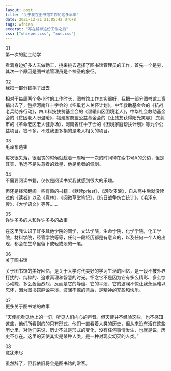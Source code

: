 ```yaml
---
layout: post
title: "关于我在图书馆工作的这多半年"
date: 2021-12-21 21:05:42 UTC+8
tags: wfnian
excerpt: "写在辞掉这份工作之后"
css: ["whisper.css", "xue.css"]
---
```


<div class="s-index">01</div>
<div class="s-title">第一次的勤工助学</div>
<p class="s-content">看着身边好多人去做勤工，挑来挑去选择了图书馆管理员的工作，首先一个是穷，其次一个原因是图书馆管理员是个神圣的象征。</p>
<div class="s-index">02</div>
<div class="s-title">我把一部分钱捐了出去</div>
<p class="s-content">相对于每周两个多小时的工作时长，图书馆工作其实很好，我把一部分图书馆工资捐出去了，包括河南红十字会的《空巢老人关怀计划》，中华救助基金会的《抗战老兵助养行动》，四川科技扶贫基金会的《温暖山区困境老人》，中华社会救助基金会的《贫困老人盼温暖》，福建省商盟公益基金会的《让残友获得阳光笑容》,东莞市的《革命老区老人健身场》，河南省红十字会的《困境家庭帮扶计划》等九个公益项目，钱不多，不过我更多捐的是老人相关的项目。</p>
<div class="s-index">03</div>
<div class="s-title">毛泽东选集</div>
<p class="s-content">每次很失落，很沮丧的时候就趁着一周唯一一次的时间待在索书号A的旁边，但是其实，毛选不是失意者的救星，他是勇者的佩剑。</p>
<div class="s-index">04</div>
<div class="s-title">不需要阅读书籍，仅仅是阅读书架我就感到很大的乐趣。</div>
<p class="s-content">但还是经常翻阅一些有趣的书籍：《默读priest》，《风吹麦浪》，自从高中后就没读过的《读者》以及《意林》，《阅微草堂笔记》，《抗日战争伤亡统计》，《毛泽东传》，《大学语文》等等......</p>
<div class="s-index">05</div>
<div class="s-title">许许多多的人和许许多多的故事</div>
<p class="s-content">在这里我认识了好多其他学院的同学，文法学院，生命学院，化学学院，化工学院，材料学院，经管学院等等，任何一段经历都是有意义的，以及任何一个人的出现，都会在生命里留下或轻或淡的一笔。</p>
<div class="s-index">06</div>
<div class="s-title">关于图书馆</div>
<p class="s-content">关于图书馆的美好回忆，是关于大学时代美好的学习生活的回忆，是一段不被外界打扰的、纯粹的、追求真理和智慧的时光。怀念它不是因为它有多么精彩、多么惊心动魄、多么轰轰烈烈，反而是它的静谧、它的平淡、它的波澜不惊让我永远难以忘怀，因为图书馆静谧平淡、波澜不惊的背后，是精神的充盈和快乐。</p>
<div class="s-index">07</div>
<div class="s-title">更多关于图书馆的故事</div>
<p class="s-content">“天使能看见地上的一切，听见人们内心的声音。但天使并不经验这些，也不感知这些，他们所看到的的只有形式，他们一直看着人类的历史，但从来没有活在这些历史里，对他们来说，历史不过是形式的变化，没有任何事情发生，也就是说，历史不存在。这里的天使其实是某种人类，是一种对现实幻灭的人类。”</p>
<div class="s-index">08</div>
<div class="s-title">意犹未尽</div>
<p class="s-content">虽然辞了，但我依旧将会是图书馆的常客。</p>
